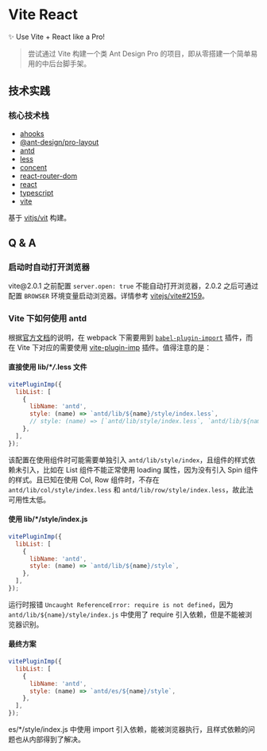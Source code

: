 # Vite React

✨ Use Vite + React like a Pro!

> 尝试通过 Vite 构建一个类 Ant Design Pro 的项目，即从零搭建一个简单易用的中后台脚手架。

## 技术实践

### 核心技术栈

- [ahooks](https://ahooks.js.org/hooks)
- [@ant-design/pro-layout](https://procomponents.ant.design/components/layout)
- [antd](https://github.com/ant-design/ant-design)
- [less](https://github.com/less/less.js)
- [concent](https://github.com/concentjs/concent)
- [react-router-dom](https://github.com/ReactTraining/react-router)
- [react](https://github.com/facebook/react)
- [typescript](https://github.com/microsoft/TypeScript)
- [vite](https://github.com/vitejs/vite)

基于 [vitjs/vit](https://github.com/vitjs/vit) 构建。

## Q & A

### 启动时自动打开浏览器

vite@&#8203;2.0.1 之前配置 `server.open: true` 不能自动打开浏览器，2.0.2 之后可通过配置 `BROWSER` 环境变量启动浏览器。详情参考 [vitejs/vite#2159](https://github.com/vitejs/vite/issues/2159)。

### Vite 下如何使用 antd

根据[官方文档](https://ant.design/docs/react/getting-started-cn#%E6%8C%89%E9%9C%80%E5%8A%A0%E8%BD%BD)的说明，在 webpack 下需要用到 [`babel-plugin-import`](https://github.com/ant-design/babel-plugin-import) 插件，而在 Vite 下对应的需要使用 [vite-plugin-imp](https://github.com/onebay/vite-plugin-imp) 插件。值得注意的是：

#### 直接使用 lib/\*_/_.less 文件

```js
vitePluginImp({
  libList: [
    {
      libName: 'antd',
      style: (name) => `antd/lib/${name}/style/index.less`,
      // style: (name) => [`antd/lib/style/index.less`, `antd/lib/${name}/style/index.less`],
    },
  ],
});
```

该配置在使用组件时可能需要单独引入 `antd/lib/style/index`，且组件的样式依赖未引入，比如在 List 组件不能正常使用 loading 属性，因为没有引入 Spin 组件的样式。且已知在使用 Col, Row 组件时，不存在 `antd/lib/col/style/index.less` 和 `antd/lib/row/style/index.less`，故此法可用性太低。

#### 使用 lib/\*/style/index.js

```js
vitePluginImp({
  libList: [
    {
      libName: 'antd',
      style: (name) => `antd/lib/${name}/style`,
    },
  ],
});
```

运行时报错 `Uncaught ReferenceError: require is not defined`，因为 `antd/lib/${name}/style/index.js` 中使用了 require 引入依赖，但是不能被浏览器识别。

#### 最终方案

```js
vitePluginImp({
  libList: [
    {
      libName: 'antd',
      style: (name) => `antd/es/${name}/style`,
    },
  ],
});
```

es/\*/style/index.js 中使用 import 引入依赖，能被浏览器执行，且样式依赖的问题也从内部得到了解决。
